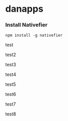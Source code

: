 # danapps

### Install Nativefier

`npm install -g nativefier`

test

test2

test3

test4

test5

test6

test7

test8
